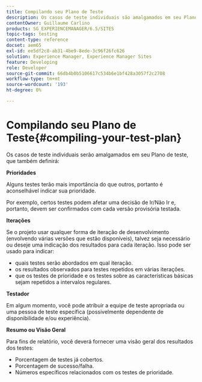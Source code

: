 ```yaml
---
title: Compilando seu Plano de Teste
description: Os casos de teste individuais são amalgamados em seu Plano de teste
contentOwner: Guillaume Carlino
products: SG_EXPERIENCEMANAGER/6.5/SITES
topic-tags: testing
content-type: reference
docset: aem65
exl-id: ee5df2c8-ab31-4be9-8ede-3c96f26fc626
solution: Experience Manager, Experience Manager Sites
feature: Developing
role: Developer
source-git-commit: 66db4b0b5106617c534b6e1bf428a3057f2c2708
workflow-type: tm+mt
source-wordcount: '193'
ht-degree: 0%

---
```


# Compilando seu Plano de Teste{#compiling-your-test-plan}

Os casos de teste individuais serão amalgamados em seu Plano de teste, que também definirá:

**Prioridades**

Alguns testes terão mais importância do que outros, portanto é aconselhável indicar sua prioridade.

Por exemplo, certos testes podem afetar uma decisão de Ir/Não Ir e, portanto, devem ser confirmados com cada versão provisória testada.

**Iterações**

Se o projeto usar qualquer forma de iteração de desenvolvimento (envolvendo várias versões que estão disponíveis), talvez seja necessário ou deseje uma indicação dos resultados para cada iteração. Isso pode ser usado para indicar:

* quais testes serão abordados em qual iteração.
* os resultados observados para testes repetidos em várias iterações.
* que os testes de prioridade e os testes sobre as características básicas sejam repetidos a intervalos regulares.

**Testador**

Em algum momento, você pode atribuir a equipe de teste apropriada ou uma pessoa de teste específica (possivelmente dependente de disponibilidade e/ou experiência).

**Resumo ou Visão Geral**

Para fins de relatório, você deverá fornecer uma visão geral dos resultados dos testes:

* Porcentagem de testes já cobertos.
* Porcentagem de sucesso/falha.
* Números específicos relacionados com os testes de prioridade.
